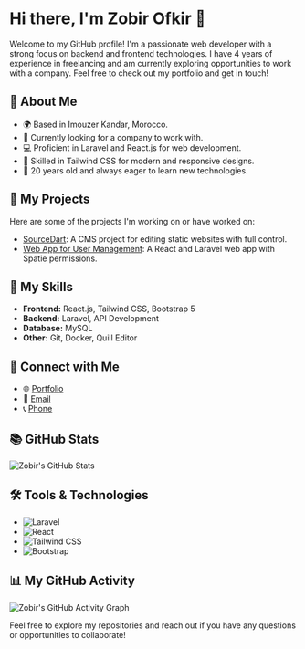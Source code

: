 # Hi there, I'm Zobir Ofkir 👋

Welcome to my GitHub profile! I'm a passionate web developer with a strong focus on backend and frontend technologies. I have 4 years of experience in freelancing and am currently exploring opportunities to work with a company. Feel free to check out my portfolio and get in touch!

## 🚀 About Me

- 🌍 Based in Imouzer Kandar, Morocco.
- 💼 Currently looking for a company to work with.
- 💻 Proficient in Laravel and React.js for web development.
- 🔧 Skilled in Tailwind CSS for modern and responsive designs.
- 📅 20 years old and always eager to learn new technologies.

## 💼 My Projects

Here are some of the projects I'm working on or have worked on:

- [SourceDart](#): A CMS project for editing static websites with full control.
- [Web App for User Management](#): A React and Laravel web app with Spatie permissions.

## 📂 My Skills

- **Frontend:** React.js, Tailwind CSS, Bootstrap 5
- **Backend:** Laravel, API Development
- **Database:** MySQL
- **Other:** Git, Docker, Quill Editor

## 🔗 Connect with Me

- 🌐 [Portfolio](https://zobirofkir.com)
- 📧 [Email](mailto:zobirofkir19@gmail.com)
- 📞 [Phone](tel:+212619920942)

## 📚 GitHub Stats

![Zobir's GitHub Stats](https://github-readme-stats.vercel.app/api?username=zobirofkir&show_icons=true&count_private=true&hide_title=true&hide=prs&hide_border=true&theme=tokyonight)

## 🛠️ Tools & Technologies

- ![Laravel](https://img.shields.io/badge/Laravel-F05032?style=for-the-badge&logo=laravel&logoColor=white)
- ![React](https://img.shields.io/badge/React-61DAFB?style=for-the-badge&logo=react&logoColor=black)
- ![Tailwind CSS](https://img.shields.io/badge/Tailwind_CSS-06B6D4?style=for-the-badge&logo=tailwind-css&logoColor=white)
- ![Bootstrap](https://img.shields.io/badge/Bootstrap-7952B3?style=for-the-badge&logo=bootstrap&logoColor=white)

## 📊 My GitHub Activity

![Zobir's GitHub Activity Graph](https://activity-graph.herokuapp.com/graph?username=zobirofkir&bg_color=ffffff&color=000000&line=000000&point=000000&area=true)

Feel free to explore my repositories and reach out if you have any questions or opportunities to collaborate!

<!-- Thanks for visiting! -->
